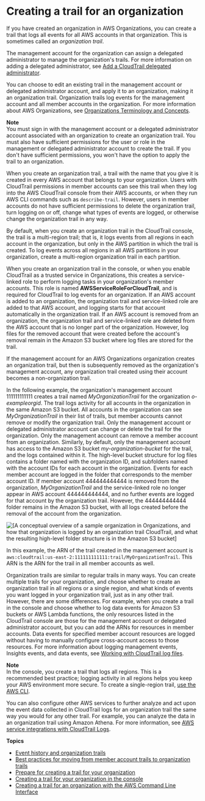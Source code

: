 # Creating a trail for an organization<a name="creating-trail-organization"></a>

If you have created an organization in AWS Organizations, you can create a trail that logs all events for all AWS accounts in that organization\. This is sometimes called an *organization trail*\. 

 The management account for the organization can assign a delegated administrator to manage the organization's trails\. For more information on adding a delegated administrator, see [Add a CloudTrail delegated administrator](cloudtrail-add-delegated-administrator.md)\. 

 You can choose to edit an existing trail in the management account or delegated administrator account, and apply it to an organization, making it an organization trail\. Organization trails log events for the management account and all member accounts in the organization\. For more information about AWS Organizations, see [Organizations Terminology and Concepts](https://docs.aws.amazon.com/organizations/latest/userguide/orgs_getting-started_concepts.html)\.

**Note**  
You must sign in with the management account or a delegated administrator account associated with an organization to create an organization trail\. You must also have sufficient permissions for the user or role in the management or delegated administrator account to create the trail\. If you don't have sufficient permissions, you won't have the option to apply the trail to an organization\.

When you create an organization trail, a trail with the name that you give it is created in every AWS account that belongs to your organization\. Users with CloudTrail permissions in member accounts can see this trail when they log into the AWS CloudTrail console from their AWS accounts, or when they run AWS CLI commands such as `describe-trail`\. However, users in member accounts do not have sufficient permissions to delete the organization trail, turn logging on or off, change what types of events are logged, or otherwise change the organization trail in any way\.

By default, when you create an organization trail in the CloudTrail console, the trail is a multi\-region trail; that is, it logs events from all regions in each account in the organization, but only in the AWS partition in which the trail is created\. To log events across all regions in all AWS partitions in your organization, create a multi\-region organization trail in each partition\.

When you create an organization trail in the console, or when you enable CloudTrail as a trusted service in Organizations, this creates a service\-linked role to perform logging tasks in your organization's member accounts\. This role is named **AWSServiceRoleForCloudTrail**, and is required for CloudTrail to log events for an organization\. If an AWS account is added to an organization, the organization trail and service\-linked role are added to that AWS account, and logging starts for that account automatically in the organization trail\. If an AWS account is removed from an organization, the organization trail and service\-linked role are deleted from the AWS account that is no longer part of the organization\. However, log files for the removed account that were created before the account's removal remain in the Amazon S3 bucket where log files are stored for the trail\.

If the management account for an AWS Organizations organization creates an organization trail, but then is subsequently removed as the organization's management account, any organization trail created using their account becomes a non\-organization trail\.

In the following example, the organization's management account 111111111111 creates a trail named *MyOrganizationTrail* for the organization *o\-exampleorgid*\. The trail logs activity for all accounts in the organization in the same Amazon S3 bucket\. All accounts in the organization can see *MyOrganizationTrail* in their list of trails, but member accounts cannot remove or modify the organization trail\. Only the management account or delegated administrator account can change or delete the trail for the organization\. Only the management account can remove a member account from an organization\. Similarly, by default, only the management account has access to the Amazon S3 bucket *my\-organization\-bucket* for the trail, and the logs contained within it\. The high\-level bucket structure for log files contains a folder named with the organization ID, and subfolders named with the account IDs for each account in the organization\. Events for each member account are logged in the folder that corresponds to the member account ID\. If member account 444444444444 is removed from the organization, *MyOrganizationTrail* and the service\-linked role no longer appear in AWS account 444444444444, and no further events are logged for that account by the organization trail\. However, the 444444444444 folder remains in the Amazon S3 bucket, with all logs created before the removal of the account from the organization\.

![\[A conceptual overview of a sample organization in Organizations, and how that organization is logged by an organization trail CloudTrail, and what the resulting high-level folder structure is in the Amazon S3 bucket\]](http://docs.aws.amazon.com/awscloudtrail/latest/userguide/images/organization-trail.png)

In this example, the ARN of the trail created in the management account is `aws:cloudtrail:us-east-2:111111111111:trail/MyOrganizationTrail`\. This ARN is the ARN for the trail in all member accounts as well\.

Organization trails are similar to regular trails in many ways\. You can create multiple trails for your organization, and choose whether to create an organization trail in all regions or a single region, and what kinds of events you want logged in your organization trail, just as in any other trail\. However, there are some differences\. For example, when you create a trail in the console and choose whether to log data events for Amazon S3 buckets or AWS Lambda functions, the only resources listed in the CloudTrail console are those for the management account or delegated administrator account, but you can add the ARNs for resources in member accounts\. Data events for specified member account resources are logged without having to manually configure cross\-account access to those resources\. For more information about logging management events, Insights events, and data events, see [Working with CloudTrail log files](cloudtrail-working-with-log-files.md)\.

**Note**  
In the console, you create a trail that logs all regions\. This is a recommended best practice; logging activity in all regions helps you keep your AWS environment more secure\. To create a single\-region trail, [use the AWS CLI](cloudtrail-create-and-update-a-trail-by-using-the-aws-cli-create-trail.md#cloudtrail-create-and-update-a-trail-by-using-the-aws-cli-examples-single)\.

You can also configure other AWS services to further analyze and act upon the event data collected in CloudTrail logs for an organization trail the same way you would for any other trail\. For example, you can analyze the data in an organization trail using Amazon Athena\. For more information, see [AWS service integrations with CloudTrail Logs](cloudtrail-aws-service-specific-topics.md#cloudtrail-aws-service-specific-topics-integrations)\.

**Topics**
+ [Event history and organization trails](creating-an-organizational-trail-event-history.md)
+ [Best practices for moving from member account trails to organization trails](creating-an-organizational-trail-best-practice.md)
+ [Prepare for creating a trail for your organization](creating-an-organizational-trail-prepare.md)
+ [Creating a trail for your organization in the console](creating-an-organizational-trail-in-the-console.md)
+ [Creating a trail for an organization with the AWS Command Line Interface](cloudtrail-create-and-update-an-organizational-trail-by-using-the-aws-cli.md)